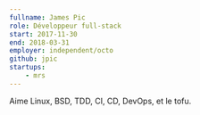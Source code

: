 ```yaml
---
fullname: James Pic
role: Développeur full-stack
start: 2017-11-30
end: 2018-03-31
employer: independent/octo
github: jpic
startups:
    - mrs
---
```


Aime Linux, BSD, TDD, CI, CD, DevOps, et le tofu.

